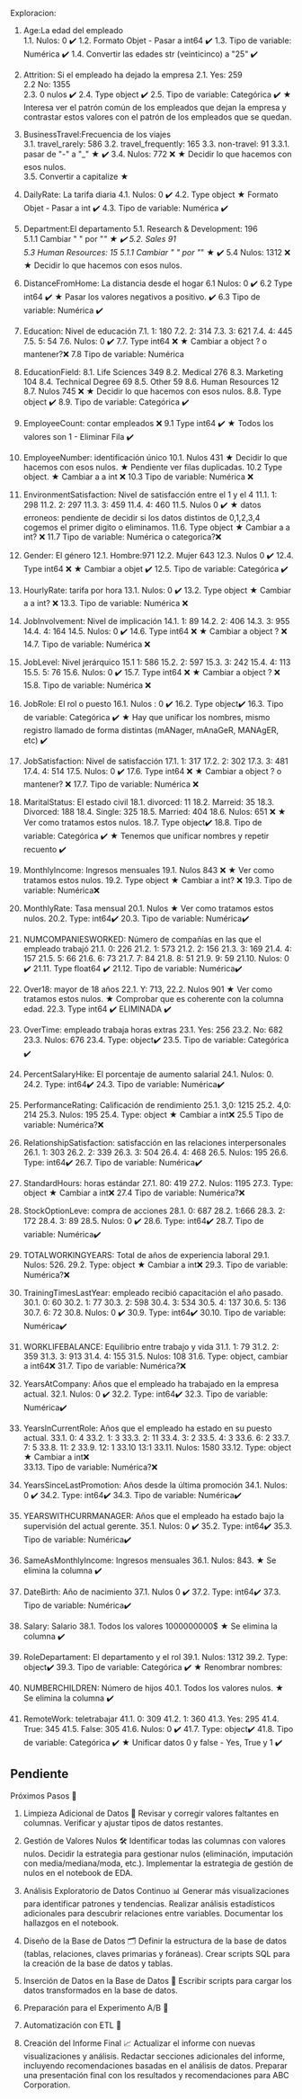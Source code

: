 Exploracion:

1. Age:La edad del empleado      
    1.1. Nulos: 0 ✔️
    1.2. Formato Objet - Pasar a int64 ✔️
    1.3. Tipo de variable: Numérica ✔️ 
    1.4. Convertir las edades str (veinticinco) a "25" ✔️

2. Attrition: Si el empleado ha dejado la empresa
    2.1. Yes: 259    
    2.2  No: 1355    
    2.3. 0 nulos ✔️
    2.4. Type object ✔️
    2.5. Tipo de variable: Categórica ✔️
    ★ Interesa ver el patrón común de los empleados que dejan la empresa y contrastar estos valores con el patrón de los empleados que se quedan.

3. BusinessTravel:Frecuencia de los viajes    
    3.1. travel_rarely: 586
    3.2. travel_frequently: 165
    3.3. non-travel: 91
        3.3.1. pasar de "-" a "_" ★ ✔️
    3.4. Nulos: 772 ❌
        ★ Decidir lo que hacemos con esos nulos.    
    3.5. Convertir a capitalize ★
   
4. DailyRate: La tarifa diaria
    4.1. Nulos: 0 ✔️
    4.2. Type object 
        ★ Formato Objet - Pasar a int ✔️
    4.3. Tipo de variable: Numérica ✔️

5. Department:El departamento
    5.1. Research & Development: 196    
        5.1.1 Cambiar " " por "_" ★ ✔️
    5.2. Sales 91    
    5.3 Human Resources: 15
        5.1.1 Cambiar " " por "_" ★ ✔️
    5.4 Nulos: 1312 ❌
        ★ Decidir lo que hacemos con esos nulos. 

6. DistanceFromHome: La distancia desde el hogar 
    6.1 Nulos: 0 ✔️
    6.2 Type int64 ✔️
        ★ Pasar los valores negativos a positivo. ✔️
    6.3 Tipo de variable: Numérica ✔️

7. Education: Nivel de educación 
    7.1. 1: 180
    7.2. 2: 314
    7.3. 3: 621
    7.4. 4: 445
    7.5. 5: 54
    7.6. Nulos: 0 ✔️
    7.7. Type int64 ❌ 
        ★ Cambiar a object ? o mantener?❌ 
    7.8 Tipo de variable: Numérica    

8. EducationField: 
    8.1. Life Sciences 349
    8.2. Medical 276
    8.3. Marketing 104
    8.4. Technical Degree 69
    8.5. Other 59
    8.6. Human Resources 12
    8.7. Nulos 745 ❌
        ★ Decidir lo que hacemos con esos nulos.
    8.8. Type object ✔️
    8.9. Tipo de variable: Categórica ✔️ 

9. EmployeeCount: contar empleados ❌
    9.1 Type int64 ✔️
    ★ Todos los valores son 1 - Eliminar Fila ✔️

10. EmployeeNumber: identificación único
    10.1. Nulos 431
        ★ Decidir lo que hacemos con esos nulos.
    ★  Pendiente ver filas duplicadas.
    10.2 Type object. 
        ★ Cambiar a a int ❌
    10.3 Tipo de variable: Numérica ❌

11. EnvironmentSatisfaction: Nivel de satisfacción entre el 1 y el 4
    11.1. 1: 298
    11.2. 2: 297
    11.3. 3: 459
    11.4. 4: 460
    11.5. Nulos 0 ✔️
    ★ datos erroneos: pendiente de decidir si los datos distintos de 0,1,2,3,4 cogemos el primer digito o eliminamos.
    11.6. Type object 
        ★ Cambiar a a int? ❌
    11.7 Tipo de variable: Numérica o categorica?❌

12. Gender: El género
    12.1. Hombre:971
    12.2. Mujer 643
    12.3. Nulos 0 ✔️
    12.4. Type int64 ❌
        ★ Cambiar a objet ✔️
    12.5. Tipo de variable: Categórica ✔️

13. HourlyRate: tarifa por hora
    13.1. Nulos: 0 ✔️
    13.2. Type object
        ★ Cambiar a a int? ❌
    13.3. Tipo de variable: Numérica ❌

14. JobInvolvement: Nivel de implicación
    14.1. 1: 89
    14.2. 2: 406
    14.3. 3: 955
    14.4. 4: 164
    14.5. Nulos: 0 ✔️
    14.6. Type int64 ❌
        ★ Cambiar a object ? ❌
    14.7. Tipo de variable: Numérica ❌

15. JobLevel: Nivel jerárquico
    15.1 1: 586
    15.2. 2: 597
    15.3. 3: 242
    15.4. 4: 113
    15.5. 5: 76
    15.6. Nulos: 0 ✔️
    15.7. Type int64 ❌
        ★ Cambiar a object ? ❌
    15.8. Tipo de variable: Numérica ❌

16. JobRole: El rol o puesto
    16.1. Nulos : 0 ✔️
    16.2. Type object✔️
    16.3. Tipo de variable: Categórica ✔️
    ★ Hay que unificar los nombres, mismo registro llamado de forma distintas (mANager, mAnaGeR, MANAgER, etc) ✔️

17. JobSatisfaction: Nivel de satisfacción
    17.1. 1: 317
    17.2. 2: 302
    17.3. 3: 481
    17.4. 4: 514
    17.5. Nulos: 0 ✔️
    17.6. Type int64 ❌
        ★ Cambiar a object ? o mantener? ❌
    17.7. Tipo de variable: Numérica ❌

18. MaritalStatus:  El estado civil
    18.1. divorced: 11
    18.2. Marreid: 35
    18.3. Divorced: 188
    18.4. Single: 325
    18.5. Married: 404 
    18.6. Nulos: 651 ❌
        ★ Ver como tratamos estos nulos.
    18.7. Type object✔️
    18.8. Tipo de variable: Categórica ✔️
    ★ Tenemos que unificar nombres y repetir recuento ✔️

19. MonthlyIncome: Ingresos mensuales
    19.1. Nulos 843 ❌
        ★ Ver como tratamos estos nulos.
    19.2. Type object 
        ★ Cambiar a int? ❌
    19.3. Tipo de variable: Numérica❌

20. MonthlyRate: Tasa mensual
    20.1. Nulos 
        ★ Ver como tratamos estos nulos.
    20.2. Type: int64✔️
    20.3. Tipo de variable: Numérica✔️

21. NUMCOMPANIESWORKED: Número de compañías en las que el empleado trabajó
    21.1. 0: 226
    21.2. 1: 573
    21.2. 2: 156
    21.3. 3: 169
    21.4. 4: 157
    21.5. 5: 66
    21.6. 6: 73
    21.7. 7: 84
    21.8. 8: 51
    21.9. 9: 59
    21.10. Nulos: 0 ✔️
    21.11. Type float64 ✔️
    21.12. Tipo de variable: Numérica✔️
    

 22. Over18: mayor de 18 años
    22.1. Y: 713, 
    22.2. Nulos 901 
        ★ Ver como tratamos estos nulos.
    ★ Comprobar que es coherente con la columna edad.
    22.3. Type int64 ✔️
    ELIMINADA ✔️

23. OverTime: empleado trabaja horas extras
    23.1. Yes: 256
    23.2. No: 682
    23.3. Nulos: 676
    23.4. Type: object✔️
    23.5. Tipo de variable: Categórica ✔️

24. PercentSalaryHike: El porcentaje de aumento salarial
    24.1. Nulos: 0.
    24.2. Type: int64✔️
    24.3. Tipo de variable: Numérica✔️

25. PerformanceRating: Calificación de rendimiento
    25.1. 3,0: 1215
    25.2. 4,0: 214
    25.3. Nulos: 195
    25.4. Type: object
        ★ Cambiar a int❌ 
    25.5 Tipo de variable: Numérica?❌

26. RelationshipSatisfaction: satisfacción en las relaciones interpersonales
    26.1. 1: 303
    26.2. 2: 339
    26.3. 3: 504
    26.4. 4: 468
    26.5. Nulos: 195
    26.6. Type: int64✔️
    26.7. Tipo de variable: Numérica✔️

27. StandardHours: horas estándar
    27.1. 80: 419
    27.2. Nulos: 1195
    27.3. Type: object
        ★ Cambiar a int❌ 
    27.4 Tipo de variable: Numérica?❌

28. StockOptionLeve: compra de acciones
    28.1. 0: 687
    28.2. 1:666
    28.3. 2: 172
    28.4. 3: 89
    28.5. Nulos: 0 ✔️
    28.6. Type: int64✔️
    28.7. Tipo de variable: Numérica✔️
    
29. TOTALWORKINGYEARS: Total de años de experiencia laboral
    29.1. Nulos: 526.
    29.2. Type: object
        ★ Cambiar a int❌ 
    29.3. Tipo de variable: Numérica?❌

30. TrainingTimesLastYear: empleado recibió capacitación el año pasado.
    30.1. 0: 60
    30.2. 1: 77
    30.3. 2: 598
    30.4. 3: 534
    30.5. 4: 137
    30.6. 5: 136
    30.7. 6: 72
    30.8. Nulos: 0 ✔️
    30.9. Type: int64✔️
    30.10. Tipo de variable: Numérica✔️

31. WORKLIFEBALANCE: Equilibrio entre trabajo y vida
    31.1. 1: 79
    31.2. 2: 359
    31.3. 3: 913
    31.4. 4: 155
    31.5. Nulos: 108
    31.6. Type: object, cambiar a int64❌
    31.7. Tipo de variable: Numérica?❌

32. YearsAtCompany: Años que el empleado ha trabajado en la empresa actual.
    32.1. Nulos: 0 ✔️
    32.2. Type: int64✔️
    32.3. Tipo de variable: Numérica✔️

33. YearsInCurrentRole: Años que el empleado ha estado en su puesto actual.
    33.1. 0: 4
    33.2. 1: 3
    33.3. 2: 11
    33.4. 3: 2
    33.5. 4: 3
    33.6. 6: 2
    33.7. 7: 5
    33.8. 11: 2
    33.9. 12: 1
    33.10 13:1
    33.11. Nulos: 1580
    33.12. Type: object
        ★ Cambiar a int❌  
    33.13. Tipo de variable: Numérica?❌

34. YearsSinceLastPromotion: Años desde la última promoción
    34.1. Nulos: 0 ✔️
    34.2. Type: int64✔️
    34.3. Tipo de variable: Numérica✔️

35. YEARSWITHCURRMANAGER: Años que el empleado ha estado bajo la supervisión del actual gerente.
    35.1. Nulos: 0 ✔️
    35.2. Type: int64✔️
    35.3. Tipo de variable: Numérica✔️
    
36. SameAsMonthlyIncome: Ingresos mensuales
    36.1. Nulos: 843.
      ★ Se elimina la columna ✔️

37. DateBirth: Año de nacimiento
    37.1. Nulos 0 ✔️
    37.2. Type: int64✔️
    37.3. Tipo de variable: Numérica✔️

38. Salary: Salario 
    38.1. Todos los valores 1000000000$ 
        ★ Se elimina la columna ✔️

39. RoleDepartament: El departamento y el rol
    39.1. Nulos: 1312
    39.2. Type: object✔️
    39.3. Tipo de variable: Categórica ✔️
    ★ Renombrar nombres: 

40. NUMBERCHILDREN: Número de hijos 
    40.1. Todos los valores nulos.
        ★ Se elimina la columna  ✔️
    
41. RemoteWork: teletrabajar 
    41.1. 0: 309
    41.2. 1: 360
    41.3. Yes: 295
    41.4. True: 345
    41.5. False: 305
    41.6. Nulos: 0 ✔️
    41.7. Type: object✔️
    41.8. Tipo de variable: Categórica ✔️
    ★ Unificar datos 0 y false - Yes, True y 1  ✔️



## Pendiente

Próximos Pasos 🚀
1. Limpieza Adicional de Datos 🧼
Revisar y corregir valores faltantes en columnas.
Verificar y ajustar tipos de datos restantes.

2. Gestión de Valores Nulos 🛠️
Identificar todas las columnas con valores nulos.
Decidir la estrategia para gestionar nulos (eliminación, imputación con media/mediana/moda, etc.).
Implementar la estrategia de gestión de nulos en el notebook de EDA.

3. Análisis Exploratorio de Datos Continuo 📊
Generar más visualizaciones para identificar patrones y tendencias.
Realizar análisis estadísticos adicionales para descubrir relaciones entre variables.
Documentar los hallazgos en el notebook.

4. Diseño de la Base de Datos 🗂️
Definir la estructura de la base de datos (tablas, relaciones, claves primarias y foráneas).
Crear scripts SQL para la creación de la base de datos y tablas.

5. Inserción de Datos en la Base de Datos 📝
Escribir scripts para cargar los datos transformados en la base de datos.

6. Preparación para el Experimento A/B 🔬

7. Automatización con ETL 🤖

8. Creación del Informe Final 📈
Actualizar el informe con nuevas visualizaciones y análisis.
Redactar secciones adicionales del informe, incluyendo recomendaciones basadas en el análisis de datos.
Preparar una presentación final con los resultados y recomendaciones para ABC Corporation.
